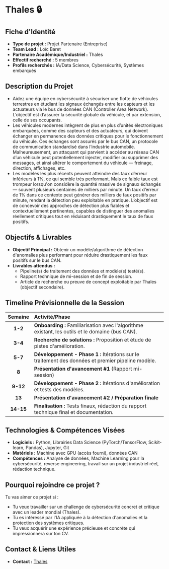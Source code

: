 # Thales 🔒

## Fiche d'Identité

*   **Type de projet :** Projet Partenaire (Entreprise)
*   **Team Lead :** Loïc Baret
*   **Partenaire Académique/Industriel :** Thales
*   **Effectif recherché :** 5 membres
*   **Profils recherchés :** IA/Data Science, Cybersécurité, Systèmes embarqués

## Description du Projet

- Aidez une équipe en cybersécurité à sécuriser une flotte de véhicules terrestres en étudiant les signaux échangés entre les capteurs et les actuateurs via le bus de données CAN (Controller Area Network). L’objectif est d’assurer la sécurité globale du véhicule, et par extension, celle de ses occupants.
- Les véhicules modernes intègrent de plus en plus d’unités électroniques embarquées, comme des capteurs et des actuateurs, qui doivent échanger en permanence des données critiques pour le fonctionnement du véhicule. Ces échanges sont assurés par le bus CAN, un protocole de communication standardisé dans l’industrie automobile. Malheureusement, un attaquant qui parvient à accéder au réseau CAN d’un véhicule peut potentiellement injecter, modifier ou supprimer des messages, et ainsi altérer le comportement du véhicule — freinage, direction, affichages, etc.
- Les modèles les plus récents peuvent atteindre des taux d’erreur inférieurs à 1%, ce qui semble très performant. Mais ce faible taux est trompeur lorsqu'on considère la quantité massive de signaux échangés — souvent plusieurs centaines de milliers par minute. Un taux d’erreur de 1% dans ce contexte peut générer des milliers de faux positifs par minute, rendant la détection peu exploitable en pratique. L’objectif est de concevoir des approches de détection plus fiables et contextuellement pertinentes, capables de distinguer des anomalies réellement critiques tout en réduisant drastiquement le taux de faux positifs.

## Objectifs & Livrables

*   **Objectif Principal :** Obtenir un modèle/algorithme de détection d'anomalies plus performant pour réduire drastiquement les faux positifs sur le bus CAN.
*   **Livrables attendus :**
    *   Pipeline(s) de traitement des données et modèle(s) testé(s).
    *   Rapport technique de mi-session et de fin de session.
    *   Article de recherche ou preuve de concept exploitable par Thales (objectif secondaire).

## Timeline Prévisionnelle de la Session

| Semaine | Activité/Phase                                                                                     |
| :-----: | :------------------------------------------------------------------------------------------------- |
|  **1-2**  | **Onboarding :** Familiarisation avec l'algorithme existant, les outils et le domaine (bus CAN). |
|  **3-4**  | **Recherche de solutions :** Proposition et étude de pistes d'amélioration.                        |
|  **5-7**  | **Développement - Phase 1 :** Itérations sur le traitement des données et premier pipeline modèle. |
|   **8**   | **Présentation d'avancement #1** (Rapport mi-session)                                              |
| **9-12**  | **Développement - Phase 2 :** Itérations d'amélioration et tests des modèles.                      |
|  **13**   | **Présentation d'avancement #2 / Préparation finale**                                              |
| **14-15** | **Finalisation :** Tests finaux, rédaction du rapport technique final et documentation.            |

## Technologies & Compétences Visées

*   **Logiciels :** Python, Librairies Data Science (PyTorch/TensorFlow, Scikit-learn, Pandas), Jupyter, Git
*   **Matériels :** Machine avec GPU (accès fourni), données CAN
*   **Compétences :** Analyse de données, Machine Learning pour la cybersécurité, reverse engineering, travail sur un projet industriel réel, rédaction technique.

## Pourquoi rejoindre ce projet ?

Tu vas aimer ce projet si :
*   Tu veux travailler sur un challenge de cybersécurité concret et critique avec un leader mondial (Thales).
*   Tu es intéressé par l'IA appliquée à la détection d'anomalies et la protection des systèmes critiques.
*   Tu veux acquérir une expérience précieuse et concrète qui impressionnera sur ton CV.

## Contact & Liens Utiles
*   **Contact :** [Thales](https://www.thalesgroup.com/en)

